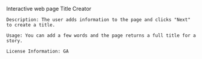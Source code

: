Interactive web page
    Title Creator

    Description: The user adds information to the page and clicks "Next" to create a title.

    Usage: You can add a few words and the page returns a full title for a story. 

    License Information: GA
